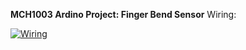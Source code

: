 **MCH1003 Ardino Project: Finger Bend Sensor**
Wiring:

[![Wiring](https://rosaitty.s-ul.eu/8UHhq1D1 "Wiring")](https://rosaitty.s-ul.eu/8UHhq1D1 "Wiring")
